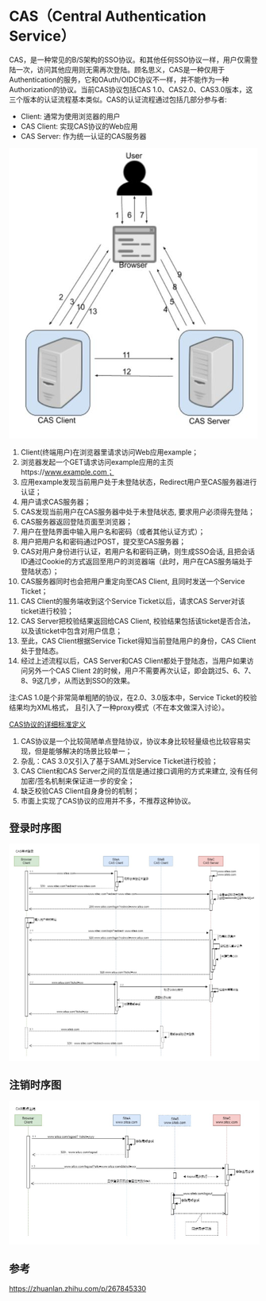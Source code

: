 # CAS（Central Authentication Service）

CAS，是一种常见的B/S架构的SSO协议。和其他任何SSO协议一样，用户仅需登陆一次，访问其他应用则无需再次登陆。顾名思义，CAS是一种仅用于Authentication的服务，它和OAuth/OIDC协议不一样，并不能作为一种Authorization的协议。当前CAS协议包括CAS 1.0、CAS2.0、CAS3.0版本，这三个版本的认证流程基本类似。CAS的认证流程通过包括几部分参与者:

- Client: 通常为使用浏览器的用户
- CAS Client: 实现CAS协议的Web应用
- CAS Server: 作为统一认证的CAS服务器

![](images/cas.jpg)

1. Client(终端用户)在浏览器里请求访问Web应用example；
1. 浏览器发起一个GET请求访问example应用的主页https://www.example.com；
1. 应用example发现当前用户处于未登陆状态，Redirect用户至CAS服务器进行认证；
1. 用户请求CAS服务器；
1. CAS发现当前用户在CAS服务器中处于未登陆状态, 要求用户必须得先登陆；
1. CAS服务器返回登陆页面至浏览器；
1. 用户在登陆界面中输入用户名和密码（或者其他认证方式）；
1. 用户把用户名和密码通过POST，提交至CAS服务器；
1. CAS对用户身份进行认证，若用户名和密码正确，则生成SSO会话, 且把会话ID通过Cookie的方式返回至用户的浏览器端（此时，用户在CAS服务端处于登陆状态）；
1. CAS服务器同时也会把用户重定向至CAS Client, 且同时发送一个Service Ticket；
1. CAS Client的服务端收到这个Service Ticket以后，请求CAS Server对该ticket进行校验；
1. CAS Server把校验结果返回给CAS Client, 校验结果包括该ticket是否合法，以及该ticket中包含对用户信息；
1. 至此，CAS Client根据Service Ticket得知当前登陆用户的身份，CAS Client处于登陆态。
1. 经过上述流程以后，CAS Server和CAS Client都处于登陆态，当用户如果访问另外一个CAS Client 2的时候，用户不需要再次认证，即会跳过5、6、7、8、9这几步，从而达到SSO的效果。

注:CAS 1.0是个非常简单粗陋的协议，在2.0、3.0版本中，Service Ticket的校验结果均为XML格式， 且引入了一种proxy模式（不在本文做深入讨论）。

[CAS协议的详细标准定义](https://apereo.github.io/cas/6.2.x/protocol/CAS-Protocol-Specification.html)

1. CAS协议是一个比较简陋单点登陆协议，协议本身比较轻量级也比较容易实现，但是能够解决的场景比较单一；
2. 杂乱：CAS 3.0又引入了基于SAML对Service Ticket进行校验；
3. CAS Client和CAS Server之间的互信是通过接口调用的方式来建立, 没有任何加密/签名机制来保证进一步的安全；
4. 缺乏校验CAS Client自身身份的机制；
5. 市面上实现了CAS协议的应用并不多，不推荐这种协议。

## 登录时序图
![](images/cas-login.jpg)

## 注销时序图
![](images/cas-logout.jpg)


## 参考
https://zhuanlan.zhihu.com/p/267845330